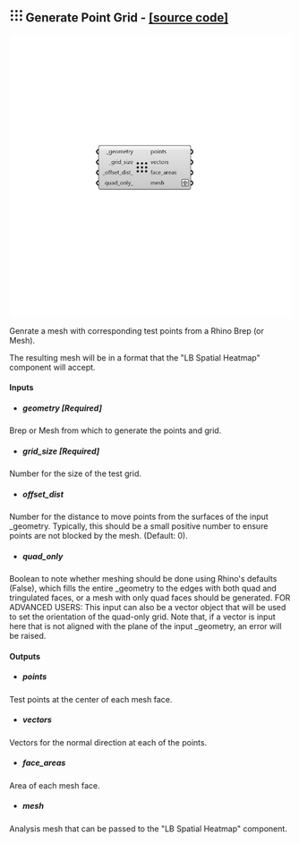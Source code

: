 ## ![](../../images/icons/Generate_Point_Grid.png) Generate Point Grid - [[source code]](https://github.com/ladybug-tools/ladybug-grasshopper/blob/master/ladybug_grasshopper/src//LB%20Generate%20Point%20Grid.py)

![](../../images/components/Generate_Point_Grid.png)

Genrate a mesh with corresponding test points from a Rhino Brep (or Mesh).
 

The resulting mesh will be in a format that the "LB Spatial Heatmap" component
 will accept.
 



#### Inputs
* ##### geometry [Required]
Brep or Mesh from which to generate the points and grid. 
* ##### grid_size [Required]
Number for the size of the test grid. 
* ##### offset_dist 
Number for the distance to move points from the surfaces of the input _geometry.  Typically, this should be a small positive number to ensure points are not blocked by the mesh. (Default: 0). 
* ##### quad_only 
Boolean to note whether meshing should be done using Rhino's defaults (False), which fills the entire _geometry to the edges with both quad and tringulated faces, or a mesh with only quad faces should be generated. 
FOR ADVANCED USERS: This input can also be a vector object that will be used to set the orientation of the quad-only grid. Note that, if a vector is input here that is not aligned with the plane of the input _geometry, an error will be raised. 

#### Outputs
* ##### points
Test points at the center of each mesh face.
* ##### vectors
Vectors for the normal direction at each of the points.
* ##### face_areas
Area of each mesh face.
* ##### mesh
Analysis mesh that can be passed to the "LB Spatial Heatmap" component.